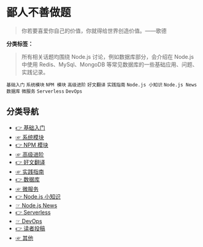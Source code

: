# 鄙人不善做题

> 你若要喜爱你自己的价值，你就得给世界创造价值。——歌德

**分类标签：**

> 所有相关话题均围绕 Node.js 讨论，例如数据库部分，会介绍在 Node.js 中使用 Redis、MySql、MongoDB 等常见数据库的一些基础应用、问题、实践记录。

`基础入门` `系统模块` `NPM 模块` `高级进阶` `好文翻译` `实践指南` `Node.js 小知识` `Node.js News` `数据库` `微服务`  `Serverless` `DevOps`

## 分类导航

* [👉 基础入门](https://mp.weixin.qq.com/mp/appmsgalbum?__biz=MzIyNDU2NTc5Mw==&action=getalbum&album_id=1414786917090328577#wechat_redirect)
* [☞ 系统模块](https://mp.weixin.qq.com/mp/appmsgalbum?__biz=MzIyNDU2NTc5Mw==&action=getalbum&album_id=1486329730575450113#wechat_redirect)
* [👉 NPM 模块](https://mp.weixin.qq.com/mp/appmsgalbum?__biz=MzIyNDU2NTc5Mw==&action=getalbum&album_id=1825586897415389186#wechat_redirect)
* [ ☞ 高级进阶](https://mp.weixin.qq.com/mp/appmsgalbum?__biz=MzIyNDU2NTc5Mw==&action=getalbum&album_id=1608785177588088833#wechat_redirect)
* [👉 好文翻译](https://mp.weixin.qq.com/mp/appmsgalbum?__biz=MzIyNDU2NTc5Mw==&action=getalbum&album_id=1608785177621643272#wechat_redirect)
* [☞ 实践指南](https://mp.weixin.qq.com/mp/appmsgalbum?__biz=MzIyNDU2NTc5Mw==&action=getalbum&album_id=1658785795345825795#wechat_redirect)
* [👉 数据库](https://mp.weixin.qq.com/mp/appmsgalbum?__biz=MzIyNDU2NTc5Mw==&action=getalbum&album_id=1971342491291303937#wechat_redirect)
* [☞ 微服务](https://mp.weixin.qq.com/mp/appmsgalbum?__biz=MzIyNDU2NTc5Mw==&action=getalbum&album_id=1971387968787398659#wechat_redirect)
* [👉 Node.js 小知识](https://mp.weixin.qq.com/mp/appmsgalbum?__biz=MzIyNDU2NTc5Mw==&action=getalbum&album_id=1679118121804054530#wechat_redirect)
* [☞ Node.js News](https://mp.weixin.qq.com/mp/appmsgalbum?__biz=MzIyNDU2NTc5Mw==&action=getalbum&album_id=1971370235941175298#wechat_redirect)
* [👉 Serverless](https://mp.weixin.qq.com/mp/appmsgalbum?__biz=MzIyNDU2NTc5Mw==&action=getalbum&album_id=1971405184928923651#wechat_redirect)
* [☞ DevOps](https://mp.weixin.qq.com/mp/appmsgalbum?__biz=MzIyNDU2NTc5Mw==&action=getalbum&album_id=1831406119311720449#wechat_redirect)
* [👉 读者投稿](https://mp.weixin.qq.com/mp/appmsgalbum?__biz=MzIyNDU2NTc5Mw==&action=getalbum&album_id=1971364760327634945#wechat_redirect)
* [☞ 其他](/other/about-us.md)
